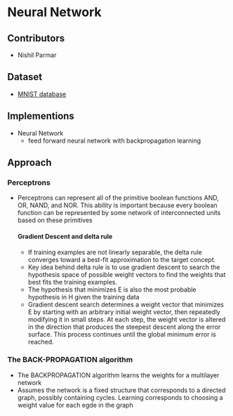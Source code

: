 # Neural Network

## Contributors
- Nishil Parmar

## Dataset
- [MNIST database](https://en.wikipedia.org/wiki/MNIST_database)

## Implementions
- Neural Network
  - feed forward neural network with backpropagation learning

## Approach
### Perceptrons
- Perceptrons can represent all of the primitive boolean functions AND, OR, NAND, and NOR. This ability is important because every boolean function can be represented by some network of interconnected units based on these primitives
  
  #### Gradient Descent and delta rule
  - If training examples are not linearly separable, the delta rule converges toward a best-fit approximation to the target concept.
  - Key idea behind delta rule is to use gradient descent to search the hypothesis space of possible weight vectors to find the weights that best fits the training examples.
  - The hypothesis that minimizes E is also the most probable hypothesis in H given the training data
  - Gradient descent search determines a weight vector that minimizes E by starting with an arbitrary initial weight vector, then repeatedly modifying it in small steps. At each step, the weight vector is altered in the direction that produces the steepest descent along the error surface. This process continues until the global minimum error is reached.
  

### The BACK-PROPAGATION algorithm
- The BACKPROPAGATION algorithm learns the weights for a multilayer network
- Assumes the network is a fixed structure that corresponds to a directed graph, possibly containing cycles. Learning corresponds to choosing a weight value for each egde in the graph
